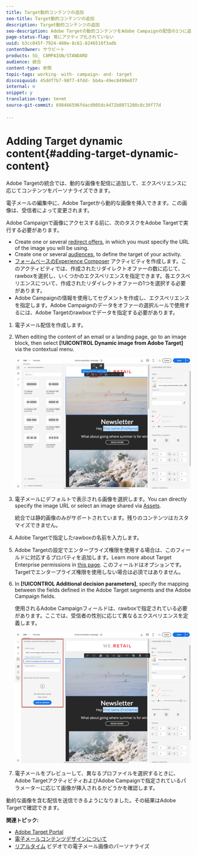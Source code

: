 ```yaml
---
title: Target動的コンテンツの追加
seo-title: Target動的コンテンツの追加
description: Target動的コンテンツの追加
seo-description: Adobe Targetの動的コンテンツをAdobe Campaignの配信の1つに追加する方法について説明します。
page-status-flag: 常にアクティブ化されていない
uuid: b3cc045f-7924-480e-8c61-8246510f3adb
contentOwner: サウビート
products: SG_ CAMPAIGN/STANDARD
audience: 統合
content-type: 参照
topic-tags: working- with- campaign- and- target
discoiquuid: 45ddf7b7-98f7-4fdd- bb4a-49ec8490e877
internal: n
snippet: y
translation-type: tm+mt
source-git-commit: 698466596fdacd005dc4d72b8071208c8c39f77d

---
```



# Adding Target dynamic content{#adding-target-dynamic-content}

Adobe Targetの統合では、動的な画像を配信に追加して、エクスペリエンスに応じてコンテンツをパーソナライズできます。

電子メールの編集中に、Adobe Targetから動的な画像を挿入できます。この画像は、受信者によって変更されます。

Adobe Campaignで画像にアクセスする前に、次のタスクをAdobe Targetで実行する必要があります。

* Create one or several [redirect offers](https://marketing.adobe.com/resources/help/en_US/tnt/help/t_Creating_a_Redirect_Offer.html), in which you must specify the URL of the image you will be using.
* Create one or several [audiences](https://marketing.adobe.com/resources/help/en_US/target/ov/c_about_segments.html), to define the target of your activity.
* [フォームベースのExperience Composer](https://marketing.adobe.com/resources/help/en_US/target/target/t_form_experience_composer.html) アクティビティを作成します。このアクティビティでは、作成されたリダイレクトオファーの数に応じて、rawboxを選択し、いくつかのエクスペリエンスを指定できます。各エクスペリエンスについて、作成されたリダイレクトオファーの1つを選択する必要があります。
* Adobe Campaignの情報を使用してセグメントを作成し、エクスペリエンスを指定します。Adobe Campaignのデータをオファーの選択ルールで使用するには、Adobe Targetのrawboxでデータを指定する必要があります。

1. 電子メール配信を作成します。
1. When editing the content of an email or a landing page, go to an image block, then select **[!UICONTROL Dynamic image from Adobe Target]** via the contextual menu.

   ![](assets/tar_insert_dynamic_image.png)

1. 電子メールにデフォルトで表示される画像を選択します。You can directly specify the image URL or select an image shared via [Assets](../../integrating/using/working-with-campaign-and-assets-core-service.md).

   統合では静的画像のみがサポートされています。残りのコンテンツはカスタマイズできません。

1. Adobe Targetで指定したrawboxの名前を入力します。
1. Adobe Targetの設定でエンタープライズ権限を使用する場合は、このフィールドに対応するプロパティを追加します。Learn more about Target Enterprise permissions in [this page](https://marketing.adobe.com/resources/help/en_US/target/target/properties-overview.html). このフィールドはオプションです。Targetでエンタープライズ権限を使用しない場合は必須ではありません。
1. In **[!UICONTROL Additional decision parameters]**, specify the mapping between the fields defined in the Adobe Target segments and the Adobe Campaign fields.

   使用されるAdobe Campaignフィールドは、rawboxで指定されている必要があります。ここでは、受信者の性別に応じて異なるエクスペリエンスを定義します。

   ![](assets/tar_additional_decisionning_parameters.png)

1. 電子メールをプレビューして、異なるプロファイルを選択するときに、Adobe TargetアクティビティおよびAdobe Campaignで指定されているパラメーターに応じて画像が挿入されるかどうかを確認します。

動的な画像を含む配信を送信できるようになりました。その結果はAdobe Targetで確認できます。

**関連トピック:**

* [Adobe Target Portal](https://marketing.adobe.com/resources/help/en_US/target/a4t/c_campaign_and_target.html)
* [電子メールコンテンツデザインについて](../../designing/using/about-email-content-design.md)
* [リアルタイム](https://helpx.adobe.com/marketing-cloud/how-to/email-marketing.html) ビデオでの電子メール画像のパーソナライズ

